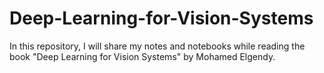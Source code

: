 # Deep-Learning-for-Vision-Systems
In this repository, I will share my notes and notebooks while reading the book "Deep Learning for Vision Systems" by Mohamed Elgendy.
